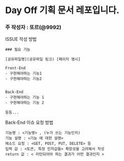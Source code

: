 #  Day Off 기획 문서 레포입니다.

### 주 작성자 : 또르(@9992)


ISSUE 작성 방법
``` md5
### 필요 기능 

[공유파일명](공유파일 링크) [페이지 명시]

Front-End
- 구현해야하는 기능1
- 구현해야하는 기능2


Back-End
- 구현해야하는 기능 1
- 구현해야하는 기능 2

등등...
```
Back-End 이슈 요청 방법
``` md5
기능명 : <기능명> , (누가 쓰는 기능인지)
기능 설명 : <기능 에 대한 설명>
메소드 요청 : <GET, POST, PUT, DELETE> 등
입력 값 : <토큰, 특정 인자값들> 확장성을 고려해서 작성
return 값 : < 리턴되어야 하는 결과가 어떤 결과인지 > 
```
